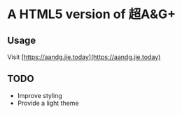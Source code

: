 # A HTML5 version of 超A&G+

## Usage
Visit [https://aandg.jie.today](https://aandg.jie.today)
## TODO
- Improve styling
- Provide a light theme